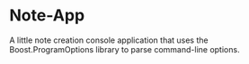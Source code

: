 # Note-App
A little note creation console application that uses the Boost.ProgramOptions library to parse command-line options.

